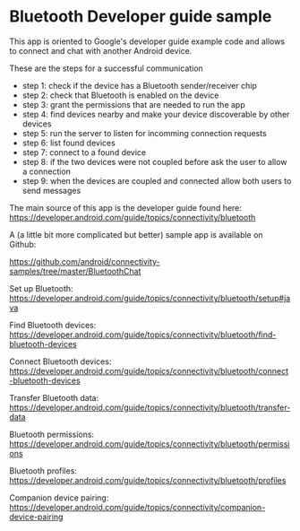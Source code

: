 # Bluetooth Developer guide sample

This app is oriented to Google's developer guide example code and allows to connect and chat 
with another Android device.

These are the steps for a successful communication

- step 1: check if the device has a Bluetooth sender/receiver chip
- step 2: check that Bluetooth is enabled on the device
- step 3: grant the permissions that are needed to run the app
- step 4: find devices nearby and make your device discoverable by other devices
- step 5: run the server to listen for incomming connection requests
- step 6: list found devices
- step 7: connect to a found device
- step 8: if the two devices were not coupled before ask the user to allow a connection
- step 9: when the devices are coupled and connected allow both users to send messages

The main source of this app is the developer guide found here: https://developer.android.com/guide/topics/connectivity/bluetooth

A (a little bit more complicated but better) sample app is available on Github:

https://github.com/android/connectivity-samples/tree/master/BluetoothChat

Set up Bluetooth: https://developer.android.com/guide/topics/connectivity/bluetooth/setup#java

Find Bluetooth devices: https://developer.android.com/guide/topics/connectivity/bluetooth/find-bluetooth-devices

Connect Bluetooth devices: https://developer.android.com/guide/topics/connectivity/bluetooth/connect-bluetooth-devices

Transfer Bluetooth data: https://developer.android.com/guide/topics/connectivity/bluetooth/transfer-data

Bluetooth permissions: https://developer.android.com/guide/topics/connectivity/bluetooth/permissions

Bluetooth profiles: https://developer.android.com/guide/topics/connectivity/bluetooth/profiles

Companion device pairing: https://developer.android.com/guide/topics/connectivity/companion-device-pairing


